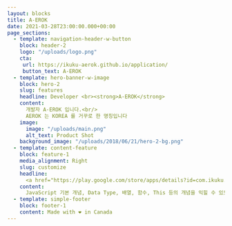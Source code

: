 ```yaml
---
layout: blocks
title: A-EROK
date: 2021-03-28T23:00:00.000+00:00
page_sections:
  - template: navigation-header-w-button
    block: header-2
    logo: "/uploads/logo.png"  
    cta:
     url: https://ikuku-aerok.github.io/application/
     button_text: A-EROK
  - template: hero-banner-w-image
    block: hero-2
    slug: features
    headline: Developer <br><strong>A-EROK</strong>
    content:
      개발자 A-EROK 입니다.<br/>
      AEROK 는 KOREA 를 거꾸로 한 명칭입니다      
    image:
      image: "/uploads/main.png"
      alt_text: Product Shot
    background_image: "/uploads/2018/06/21/hero-2-bg.png"
  - template: content-feature
    block: feature-1
    media_alignment: Right
    slug: customize
    headline:
      <a href="https://play.google.com/store/apps/details?id=com.ikuku.app.callilang" target="_blank" style="color:'#000'"><strong>JavaScript</strong><span class="light">&nbsp;</span></a>
    content:
      JavaScript 기본 개념, Data Type, 배열, 함수, This 등의 개념을 익힐 수 있도록 정리하였습니다.
  - template: simple-footer
    block: footer-1
    content: Made with ❤︎ in Canada
---
```

